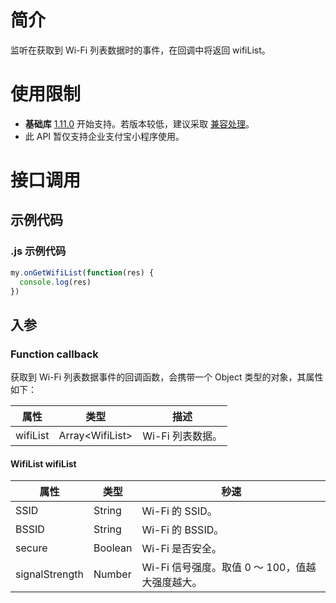 # 简介
监听在获取到 Wi-Fi 列表数据时的事件，在回调中将返回 wifiList。

# 使用限制

- **基础库** [1.11.0](https://opendocs.alipay.com/mini/framework/compatibility) 开始支持。若版本较低，建议采取 [兼容处理](https://opendocs.alipay.com/mini/framework/compatibility)。
- 此 API 暂仅支持企业支付宝小程序使用。

# 接口调用

## 示例代码

### .js 示例代码

```javascript
my.onGetWifiList(function(res) {
  console.log(res)
})
```

## 入参

### Function callback

获取到 Wi-Fi 列表数据事件的回调函数，会携带一个 Object 类型的对象，其属性如下：

| **属性** | **类型** | **描述** |
| --- | --- | --- |
| wifiList | Array\<WifiList\> | Wi-Fi 列表数据。 |

#### WifiList wifiList
| **属性** | **类型** | **秒速** |
| --- | --- | --- |
| SSID | String | Wi-Fi 的 SSID。 |
| BSSID | String | Wi-Fi 的 BSSID。 |
| secure | Boolean | Wi-Fi 是否安全。 |
| signalStrength | Number | Wi-Fi 信号强度。取值 0 ～ 100，值越大强度越大。 |
